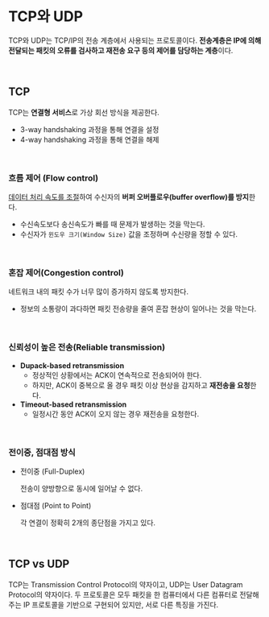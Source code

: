 # TCP와 UDP

TCP와 UDP는 TCP/IP의 전송 계층에서 사용되는 프로토콜이다. **전송계층은 IP에 의해 전달되는 패킷의 오류를 검사하고 재전송 요구 등의 제어를 담당하는 계층**이다.

<br>

## TCP 

TCP는 **연결형 서비스**로 가상 회선 방식을 제공한다.

+ 3-way handshaking 과정을 통해 연결을 설정
+ 4-way handshaking 과정을 통해 연결을 해제

<br>

### 흐름 제어 (Flow control)

<u>데이터 처리 속도를 조절</u>하여 수신자의 **버퍼 오버플로우(buffer overflow)를 방지**한다.

+ 수신속도보다 송신속도가 빠를 때 문제가 발생하는 것을 막는다.
+ 수신자가 `윈도우 크기(Window Size)` 값을 조정하며 수신량을 정할 수 있다.

<br>

### 혼잡 제어(Congestion control)

네트워크 내의 패킷 수가 너무 많이 증가하지 않도록 방지한다.

+ 정보의 소통량이 과다하면 패킷 전송량을 줄여 혼잡 현상이 일어나는 것을 막는다.

<br>

### 신뢰성이 높은 전송(Reliable transmission)

+ **Dupack-based retransmission**
  + 정상적인 상황에서는 ACK이 연속적으로 전송되어야 한다.
  + 하지만, ACK이 중복으로 올 경우 패킷 이상 현상을 감지하고 **재전송을 요청**한다.
+ **Timeout-based retransmission**
  + 일정시간 동안 ACK이 오지 않는 경우 재전송을 요청한다.

<br>

### 전이중, 점대점 방식

+ 전이중 (Full-Duplex)

  전송이 양방향으로 동시에 일어날 수 없다.

+ 점대점 (Point to Point)

  각 연결이 정확히 2개의 종단점을 가지고 있다.

<br>

## TCP vs UDP

TCP는 Transmission Control Protocol의 약자이고, UDP는 User Datagram Protocol의 약자이다. 두 프로토콜은 모두 패킷을 한 컴퓨터에서 다른 컴퓨터로 전달해주는 IP 프로토콜을 기반으로 구현되어 있지만, 서로 다른 특징을 가진다.

